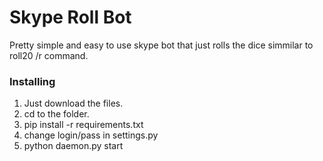 # Skype Roll Bot

Pretty simple and easy to use skype bot that just rolls the dice simmilar to roll20 /r command.

### Installing

1. Just download the files.
2. cd to the folder.
3. pip install -r requirements.txt
4. change login/pass in settings.py
5. python daemon.py start
